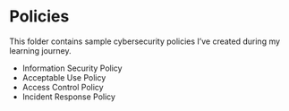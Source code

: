 # Policies
This folder contains sample cybersecurity policies I’ve created during my learning journey.  
- Information Security Policy  
- Acceptable Use Policy  
- Access Control Policy  
- Incident Response Policy  

